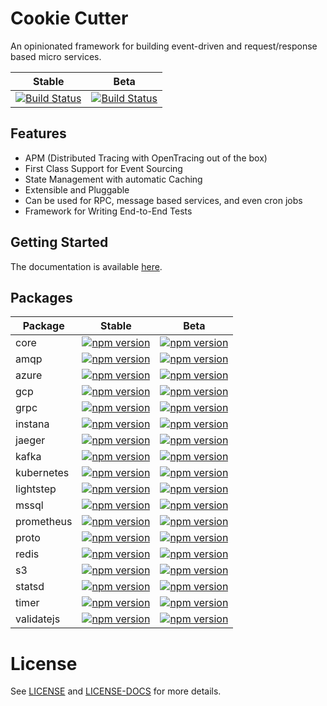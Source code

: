 # Cookie Cutter

An opinionated framework for building event-driven and request/response based micro services.


| Stable | Beta |
|--------|------|
| [![Build Status](https://github.com/walmartlabs/cookie-cutter/actions/workflows/node.js.yml/badge.svg?branch=master)](https://github.com/walmartlabs/cookie-cutter/actions) | [![Build Status](https://github.com/walmartlabs/cookie-cutter/actions/workflows/node.js.yml/badge.svg?branch=develop)](https://github.com/walmartlabs/cookie-cutter/actions) | 

## Features

* APM (Distributed Tracing with OpenTracing out of the box)
* First Class Support for Event Sourcing
* State Management with automatic Caching
* Extensible and Pluggable
* Can be used for RPC, message based services, and even cron jobs
* Framework for Writing End-to-End Tests

## Getting Started

The documentation is available [here](https://walmartlabs.github.io/cookie-cutter).

## Packages

| Package | Stable | Beta |
|---------|--------|------|
| core | [![npm version](https://badgen.net/npm/v/@walmartlabs/cookie-cutter-core)](https://www.npmjs.com/package/@walmartlabs/cookie-cutter-core) | [![npm version](https://badgen.net/npm/v/@walmartlabs/cookie-cutter-core/next)](https://www.npmjs.com/package/@walmartlabs/cookie-cutter-core/v/next) |
| amqp | [![npm version](https://badgen.net/npm/v/@walmartlabs/cookie-cutter-amqp)](https://www.npmjs.com/package/@walmartlabs/cookie-cutter-amqp) | [![npm version](https://badgen.net/npm/v/@walmartlabs/cookie-cutter-amqp/next)](https://www.npmjs.com/package/@walmartlabs/cookie-cutter-amqp/v/next) |
| azure | [![npm version](https://badgen.net/npm/v/@walmartlabs/cookie-cutter-azure)](https://www.npmjs.com/package/@walmartlabs/cookie-cutter-azure) | [![npm version](https://badgen.net/npm/v/@walmartlabs/cookie-cutter-azure/next)](https://www.npmjs.com/package/@walmartlabs/cookie-cutter-azure/v/next) |
| gcp | [![npm version](https://badgen.net/npm/v/@walmartlabs/cookie-cutter-gcp)](https://www.npmjs.com/package/@walmartlabs/cookie-cutter-gcp) | [![npm version](https://badgen.net/npm/v/@walmartlabs/cookie-cutter-gcp/next)](https://www.npmjs.com/package/@walmartlabs/cookie-cutter-gcp/v/next) |
| grpc | [![npm version](https://badgen.net/npm/v/@walmartlabs/cookie-cutter-grpc)](https://www.npmjs.com/package/@walmartlabs/cookie-cutter-grpc) | [![npm version](https://badgen.net/npm/v/@walmartlabs/cookie-cutter-grpc/next)](https://www.npmjs.com/package/@walmartlabs/cookie-cutter-grpc/v/next) |
| instana | [![npm version](https://badgen.net/npm/v/@walmartlabs/cookie-cutter-instana)](https://www.npmjs.com/package/@walmartlabs/cookie-cutter-instana) | [![npm version](https://badgen.net/npm/v/@walmartlabs/cookie-cutter-instana/next)](https://www.npmjs.com/package/@walmartlabs/cookie-cutter-instana/v/next) |
| jaeger | [![npm version](https://badgen.net/npm/v/@walmartlabs/cookie-cutter-jaeger)](https://www.npmjs.com/package/@walmartlabs/cookie-cutter-jaeger) | [![npm version](https://badgen.net/npm/v/@walmartlabs/cookie-cutter-jaeger/next)](https://www.npmjs.com/package/@walmartlabs/cookie-cutter-jaeger/v/next) |
| kafka | [![npm version](https://badgen.net/npm/v/@walmartlabs/cookie-cutter-kafka)](https://www.npmjs.com/package/@walmartlabs/cookie-cutter-kafka) | [![npm version](https://badgen.net/npm/v/@walmartlabs/cookie-cutter-kafka/next)](https://www.npmjs.com/package/@walmartlabs/cookie-cutter-kafka/v/next) |
| kubernetes | [![npm version](https://badgen.net/npm/v/@walmartlabs/cookie-cutter-kubernetes)](https://www.npmjs.com/package/@walmartlabs/cookie-cutter-kubernetes) | [![npm version](https://badgen.net/npm/v/@walmartlabs/cookie-cutter-kubernetes/next)](https://www.npmjs.com/package/@walmartlabs/cookie-cutter-kubernetes/v/next) |
| lightstep | [![npm version](https://badgen.net/npm/v/@walmartlabs/cookie-cutter-lightstep)](https://www.npmjs.com/package/@walmartlabs/cookie-cutter-lightstep) | [![npm version](https://badgen.net/npm/v/@walmartlabs/cookie-cutter-lightstep/next)](https://www.npmjs.com/package/@walmartlabs/cookie-cutter-lightstep/v/next) |
| mssql | [![npm version](https://badgen.net/npm/v/@walmartlabs/cookie-cutter-mssql)](https://www.npmjs.com/package/@walmartlabs/cookie-cutter-mssql) | [![npm version](https://badgen.net/npm/v/@walmartlabs/cookie-cutter-mssql/next)](https://www.npmjs.com/package/@walmartlabs/cookie-cutter-mssql/v/next) |
| prometheus | [![npm version](https://badgen.net/npm/v/@walmartlabs/cookie-cutter-prometheus)](https://www.npmjs.com/package/@walmartlabs/cookie-cutter-prometheus) | [![npm version](https://badgen.net/npm/v/@walmartlabs/cookie-cutter-prometheus/next)](https://www.npmjs.com/package/@walmartlabs/cookie-cutter-prometheus/v/next) |
| proto | [![npm version](https://badgen.net/npm/v/@walmartlabs/cookie-cutter-proto)](https://www.npmjs.com/package/@walmartlabs/cookie-cutter-proto) | [![npm version](https://badgen.net/npm/v/@walmartlabs/cookie-cutter-proto/next)](https://www.npmjs.com/package/@walmartlabs/cookie-cutter-proto/v/next) |
| redis | [![npm version](https://badgen.net/npm/v/@walmartlabs/cookie-cutter-redis)](https://www.npmjs.com/package/@walmartlabs/cookie-cutter-redis) | [![npm version](https://badgen.net/npm/v/@walmartlabs/cookie-cutter-redis/next)](https://www.npmjs.com/package/@walmartlabs/cookie-cutter-redis/v/next) |
| s3 | [![npm version](https://badgen.net/npm/v/@walmartlabs/cookie-cutter-s3)](https://www.npmjs.com/package/@walmartlabs/cookie-cutter-s3) | [![npm version](https://badgen.net/npm/v/@walmartlabs/cookie-cutter-s3/next)](https://www.npmjs.com/package/@walmartlabs/cookie-cutter-s3/v/next) |
| statsd | [![npm version](https://badgen.net/npm/v/@walmartlabs/cookie-cutter-statsd)](https://www.npmjs.com/package/@walmartlabs/cookie-cutter-statsd) | [![npm version](https://badgen.net/npm/v/@walmartlabs/cookie-cutter-statsd/next)](https://www.npmjs.com/package/@walmartlabs/cookie-cutter-statsd/v/next) |
| timer | [![npm version](https://badgen.net/npm/v/@walmartlabs/cookie-cutter-timer)](https://www.npmjs.com/package/@walmartlabs/cookie-cutter-timer) | [![npm version](https://badgen.net/npm/v/@walmartlabs/cookie-cutter-timer/next)](https://www.npmjs.com/package/@walmartlabs/cookie-cutter-timer/v/next) |
| validatejs | [![npm version](https://badgen.net/npm/v/@walmartlabs/cookie-cutter-validatejs)](https://www.npmjs.com/package/@walmartlabs/cookie-cutter-validatejs) | [![npm version](https://badgen.net/npm/v/@walmartlabs/cookie-cutter-validatejs/next)](https://www.npmjs.com/package/@walmartlabs/cookie-cutter-validatejs/v/next) |

# License

See [LICENSE](LICENSE.md) and [LICENSE-DOCS](LICENSE-DOCS) for more details.
